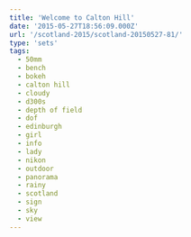 ```yaml
---
title: 'Welcome to Calton Hill'
date: '2015-05-27T18:56:09.000Z'
url: '/scotland-2015/scotland-20150527-81/'
type: 'sets'
tags:
  - 50mm
  - bench
  - bokeh
  - calton hill
  - cloudy
  - d300s
  - depth of field
  - dof
  - edinburgh
  - girl
  - info
  - lady
  - nikon
  - outdoor
  - panorama
  - rainy
  - scotland
  - sign
  - sky
  - view
---
```

